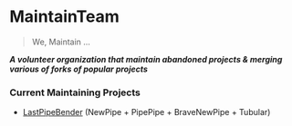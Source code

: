 # MaintainTeam
> We, Maintain ...

***A volunteer organization that maintain abandoned projects & merging various of forks of popular projects***

### Current Maintaining Projects
- [LastPipeBender](https://github.com/MaintainTeam/LastPipeBender) (NewPipe + PipePipe + BraveNewPipe + Tubular)

<!-- 
### Help Us !
- Apply to maintain a project: [Apply](https://form.maintainteam.org/apply)
- Help with translatison: [Translate on Weblate](https://translate.maintainteam.org)
- Help with minor fixes: [Inspect Bugs](https://prman.maintainteam.org/issues?services=all&projects=all&type=minor) # Project Manager for organizing all issues/PR's in git services
- Buy us a Coffee: [LibrePay](link) | [OpenCollective](link) | [Other Ways to Donate](https://maintainteam.org/donate)
-->
